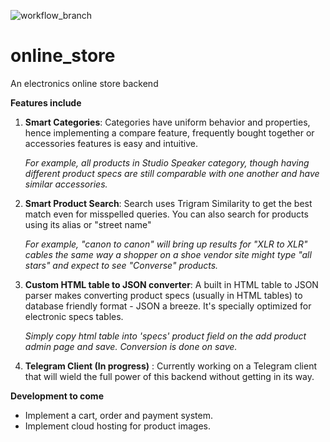 ![workflow_branch](https://github.com/Agamiru/online_store/workflows/Run%20Django%20Tests/badge.svg?branch=development)

# online_store

An electronics online store backend

**Features include**

1. **Smart Categories**: Categories have uniform behavior and properties, hence implementing a compare feature, frequently bought together or accessories features is easy and intuitive.

   *For example, all products in Studio Speaker category, though having different product specs are still comparable with one another and have similar accessories.*

   

2. **Smart Product Search**: Search uses Trigram Similarity to get the best match even for misspelled queries. You can also search for products using its alias or "street name" 

   *For example, "canon to canon" will bring up results for "XLR to XLR" cables the same way a shopper on a shoe vendor site might type "all stars" and expect to see "Converse" products.*

 

3. **Custom HTML table to JSON converter**: A built in HTML table to JSON parser makes converting product specs (usually in HTML tables) to database friendly format - JSON a breeze. It's specially optimized for electronic specs tables.

   *Simply copy html table into 'specs' product field on the add product admin page and save. Conversion is done on save.*



4. **Telegram Client (In progress)** : Currently working on a Telegram client that will wield the full power of this backend without getting in its way.



**Development to come**

- Implement a cart, order and payment system.
- Implement cloud hosting for product images.
